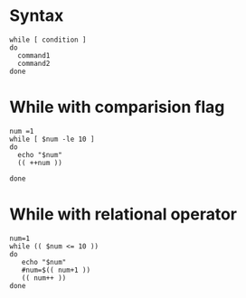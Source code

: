 # Syntax
```
while [ condition ]
do 
  command1
  command2
done
```
# While with comparision flag
```
num =1
while [ $num -le 10 ]
do 
  echo "$num"
  (( ++num ))
  
done
```

# While with relational operator
```
num=1
while (( $num <= 10 ))
do 
   echo "$num"
   #num=$(( num+1 ))
   (( num++ ))
done

```
